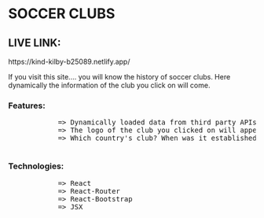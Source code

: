 <h1>SOCCER CLUBS</h1>

<h2>LIVE LINK: </h2>https://kind-kilby-b25089.netlify.app/

If you visit this site.... you will know the history of soccer clubs. Here dynamically the information of the club you click on will come.

<h3>Features:</h3>
        <pre>
            => Dynamically loaded data from third party APIs
            => The logo of the club you clicked on will appear above
            => Which country's club? When was it established? And the boys or girls club will also give that information
        </pre>

<h3>Technologies:</h3>
           <pre>
            => React 
            => React-Router
            => React-Bootstrap
            => JSX
           </pre>

